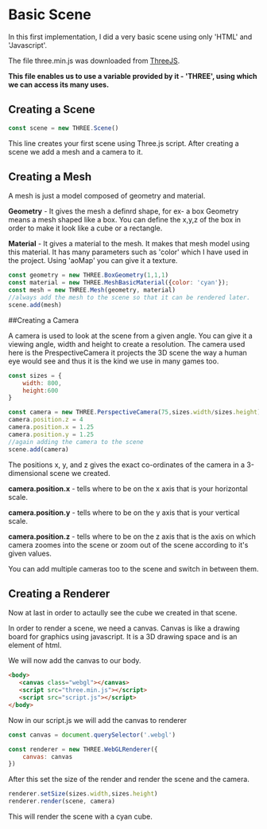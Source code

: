 # Basic Scene

  In this first implementation, I did a very basic scene using only 'HTML' and 'Javascript'.
  
  The file three.min.js was downloaded from [ThreeJS](https://threejs.org/).
                                                      
**This file enables us to use a variable provided by it - 'THREE', using which we can access its many uses.**

## Creating a Scene

```javascript
const scene = new THREE.Scene()
```

This line creates your first scene using Three.js script. After creating a scene we add a mesh and a camera to it.

## Creating a Mesh

A mesh is just a model composed of geometry and material.

**Geometry** - It gives the mesh a definrd shape, for ex- a box Geometry means a mesh shaped like a box. You can define the x,y,z of the box in order to make it look like a cube or a rectangle.

**Material** - It gives a material to the mesh. It makes that mesh model using this material. It has many parameters such as 'color' which I have used in the project. Using 'aoMap' you can give it a texture.

```javascript
const geometry = new THREE.BoxGeometry(1,1,1)
const material = new THREE.MeshBasicMaterial({color: 'cyan'});
const mesh = new THREE.Mesh(geometry, material)
//always add the mesh to the scene so that it can be rendered later.
scene.add(mesh)
```

##Creating a Camera

A camera is used to look at the scene from a given angle.
You can give it a viewing angle, width and height to create a resolution.
The camera used here is the PrespectiveCamera it projects the 3D scene the way a human eye would see and thus it is the kind we use in many games too.

```javascript
const sizes = {
    width: 800,
    height:600
}

const camera = new THREE.PerspectiveCamera(75,sizes.width/sizes.height)
camera.position.z = 4
camera.position.x = 1.25
camera.position.y = 1.25
//again adding the camera to the scene
scene.add(camera)
```
The positions x, y, and z gives the exact co-ordinates of the camera in a 3-dimensional scene we created.

**camera.position.x** - tells where to be on the x axis that is your horizontal scale.

**camera.position.y** - tells where to be on the y axis that is your vertical scale.

**camera.position.z** - tells where to be on the z axis that is the axis on which camera zoomes into the scene or zoom out of the scene according to it's given values.      
                                                      
You can add multiple cameras too to the scene and switch in between them.
                                                      
## Creating a Renderer

Now at last in order to actaully see the cube we created in that scene.

In order to render a scene, we need a canvas. Canvas is like a drawing board for graphics using javascript. It is a 3D drawing space and is an element of html.                                                      
                                                      
We will now add the canvas to our body.                                                      
                                                      
 ```html
 <body>
    <canvas class="webgl"></canvas>
    <script src="three.min.js"></script>
    <script src="script.js"></script>
</body>
```
Now in our script.js we will add the canvas to renderer
                                                      
```javascript
const canvas = document.querySelector('.webgl')

const renderer = new THREE.WebGLRenderer({
    canvas: canvas
})                                                      
```
After this set the size of the render and render the scene and the camera.
                                                      
```javascript                                                      
renderer.setSize(sizes.width,sizes.height)
renderer.render(scene, camera)
```                                                      
This will render the scene with a cyan cube.                                                    
